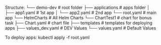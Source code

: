 Structure:
└── demo-dev # root folder
├── applications # apps folder
│ ├── app1.yaml  # 1st app
│ └── app2.yaml  # 2nd app
└── root.yaml    # main app
└── HelmCharts # All Helm Charts
└── ChartTest1  # chart for bonus task
├── Chart.yaml  # chart file
├── templates   # templates for deploying apps
├── values_dev.yaml # DEV Values
└── values.yaml # Default Values

To deploy apps:
kubectl apply -f root.yaml
